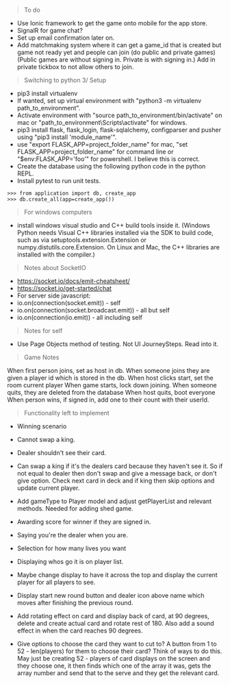 > To do
- Use Ionic framework to get the game onto mobile for the app store.
- SignalR for game chat?
- Set up email confirmation later on.
- Add matchmaking system where it can get a game_id that is created but game not ready yet and people can join (do public and private games) (Public games are without signing in. Private is with signing in.) Add in private tickbox to not allow others to join.

> Switching to python 3/ Setup

- pip3 install virtualenv
- If wanted, set up virtual environment with "python3 -m virtualenv path_to_environment".
- Activate environment with "source path_to_environment/bin/activate" on mac or "path_to_environment\Scripts\activate" for windows.
- pip3 install flask, flask_login, flask-sqlalchemy, configparser and pusher using "pip3 install 'module_name'".
- use "export FLASK_APP=project_folder_name" for mac, "set FLASK_APP=project_folder_name" for command line or "$env:FLASK_APP='foo'" for powershell. I believe this is correct.
- Create the database using the following python code in the python REPL.
- Install pytest to run unit tests.
```
>>> from application import db, create_app
>>> db.create_all(app=create_app())
```
> For windows computers
- install windows visual studio and C++ build tools inside it.
(Windows Python needs Visual C++ libraries installed via the SDK to build code, such as via setuptools.extension.Extension or numpy.distutils.core.Extension. On Linux and Mac, the C++ libraries are installed with the compiler.)

> Notes about SocketIO
- https://socket.io/docs/emit-cheatsheet/
- https://socket.io/get-started/chat
- For server side javascript:
- io.on(connection(socket.emit)) - self
- io.on(connection(socket.broadcast.emit)) - all but self
- io.on(connection(io.emit)) - all including self

> Notes for self
- Use Page Objects method of testing. Not UI JourneySteps. Read into it.


> Game Notes

When first person joins, set as host in db.
When someone joins they are given a player id which is stored in the db.
When host clicks start, set the room current player
When game starts, lock down joining.
When someone quits, they are deleted from the database
When host quits, boot everyone
When person wins, if signed in, add one to their count with their userId.

> Functionality left to implement
- Winning scenario
- Cannot swap a king.
- Dealer shouldn't see their card.
- Can swap a king if it's the dealers card because they haven't see it.
  So if not equal to dealer then don't swap and give a message back, or don't give option.
  Check next card in deck and if king then skip options and update current player.
- Add gameType to Player model and adjust getPlayerList and relevant methods. Needed for adding shed game. 

- Awarding score for winner if they are signed in.
- Saying you're the dealer when you are.
- Selection for how many lives you want
- Displaying whos go it is on player list.
- Maybe change display to have it across the top and display the current player for all players to see.
- Display start new round button and dealer icon above name which moves after finishing the previous round.
- Add rotating effect on card and display back of card, at 90 degrees, delete and create actual card and rotate rest of 180. Also add a sound effect in when the card reaches 90 degrees.
- Give options to choose the card they want to cut to? A button from 1 to 52 - len(players) for them to choose their card? Think of ways to do this. May just be creating 52 - players of card displays on the screen and they choose one, it then finds which one of the array it was, gets the array number and send that to the serve and they get the relevant card.